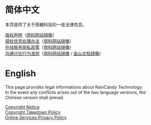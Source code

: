 # 简体中文
本页提供了关于雨糖科技的一些法律信息。

[版权声明](https://github.com/RainCandyTech/legalinfo/blob/main/copyright-zh_CN.md)（[雨科网站镜像](http://raincandy.1337.moe/copyright/)）</br> 
[侵权信息处理办法](https://github.com/RainCandyTech/legalinfo/blob/main/copyright_takedown-zh_CN.md)（[雨科网站镜像](http://raincandy.1337.moe/copyright-takedown/)）</br>
[在线服务隐私政策](https://github.com/RainCandyTech/legalinfo/blob/main/privacy_policy-zh_CN.md)（[雨科网站镜像](http://raincandy.1337.moe/privacy-policy/)）<br>
[沟通讨论行为准则](https://github.com/RainCandyTech/LegalInfo/blob/main/code_of_conduct-zh-CN.md)（[雨科网站镜像](http://raincandy.1337.moe/codeofconduct/) / [金山文档镜像](https://kdocs.cn/l/ctz0U4UZeDCI)）

# English
This page provides legal informations about RainCandy Technology.<br>
In the event any conflicts arises out of the two language versions, the Chinese version shall prevail.

[Copyright Notice](https://github.com/RainCandyTech/legalinfo/blob/main/copyright-en_US.md)</br>
[Copyright Takedown Policy](https://github.com/RainCandyTech/legalinfo/blob/main/copyright_takedown-en_US.md)</br>
[Online Services Privacy Policy](https://github.com/RainCandyTech/legalinfo/blob/main/privacy_policy-en_US.md)
